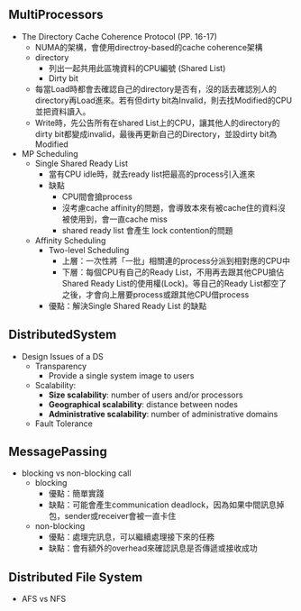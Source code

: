 ## MultiProcessors
- The Directory Cache Coherence Protocol (PP. 16-17)
	- NUMA的架構，會使用directroy-based的cache coherence架構
	- directory
		- 列出一起共用此區塊資料的CPU編號 (Shared List)
		- Dirty bit
	- 每當Load時都會去確認自己的directory是否有，沒的話去確認別人的directory再Load進來。若有但dirty bit為Invalid，則去找Modified的CPU並把資料讀入。
	- Write時，先公告所有在shared List上的CPU，讓其他人的directory的dirty bit都變成invalid，最後再更新自己的Directory，並設dirty bit為Modified
- MP Scheduling
	- Single Shared Ready List
		- 當有CPU idle時，就去ready list把最高的process引入進來
		- 缺點
			- CPU間會搶process
			- 沒考慮cache affinity的問題，會導致本來有被cache住的資料沒被使用到，會一直cache miss
			- shared ready list 會產生 lock contention的問題
	- Affinity Scheduling
		- Two-level Scheduling
			- 上層：一次性將「一批」相關連的process分派到相對應的CPU中
			- 下層：每個CPU有自己的Ready List，不用再去跟其他CPU搶佔Shared Ready List的使用權(Lock)。等自己的Ready List都空了之後，才會向上層要process或跟其他CPU借process
		- 優點：解決Single Shared Ready List 的缺點
## DistributedSystem
- Design Issues of a DS
	-  Transparency
		- Provide a single system image to users
	- Scalability:
		- **Size scalability**: number of users and/or processors
		- **Geographical scalability**: distance between nodes
		- **Administrative scalability**: number of administrative domains
	- Fault Tolerance
## MessagePassing
- blocking vs non-blocking call
	- blocking
		- 優點：簡單實踐
		- 缺點：可能會產生communication deadlock，因為如果中間訊息掉包，sender或receiver會被一直卡住
	- non-blocking
		- 優點：處理完訊息，可以繼續處理接下來的任務
		- 缺點：會有額外的overhead來確認訊息是否傳遞或接收成功
## Distributed File System
- AFS vs NFS